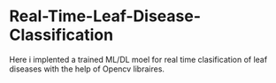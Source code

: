 # Real-Time-Leaf-Disease-Classification
Here i implented a trained ML/DL moel for real  time clasification of leaf diseases with the help of Opencv libraires.
